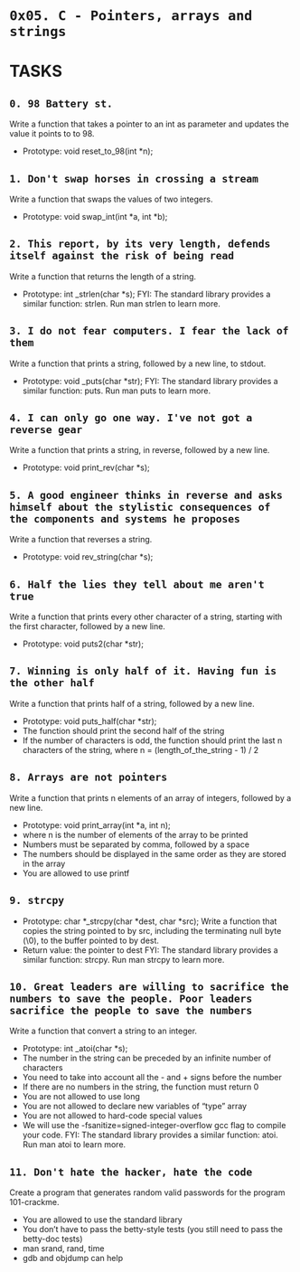 `0x05. C - Pointers, arrays and strings`
===========

TASKS
=====


`0. 98 Battery st.`
----

Write a function that takes a pointer to an int as parameter and updates the value it
points to to 98.
- Prototype: void reset_to_98(int *n);


`1. Don't swap horses in crossing a stream`
-----------

Write a function that swaps the values of two integers.
- Prototype: void swap_int(int *a, int *b);


`2. This report, by its very length, defends itself against the risk of being read`
------------

Write a function that returns the length of a string.
- Prototype: int _strlen(char *s); 
FYI: The standard library provides a similar function: strlen. Run man strlen to learn more.


`3. I do not fear computers. I fear the lack of them`
------

Write a function that prints a string, followed by a new line, to stdout.
- Prototype: void _puts(char *str); 
FYI: The standard library provides a similar function: puts. Run man puts to learn more.


`4. I can only go one way. I've not got a reverse gear`
-----

Write a function that prints a string, in reverse, followed by a new line.
- Prototype: void print_rev(char *s);


`5. A good engineer thinks in reverse and asks himself about the stylistic consequences of the components and systems he proposes`
-----

Write a function that reverses a string.
- Prototype: void rev_string(char *s);


`6. Half the lies they tell about me aren't true`
-------------

Write a function that prints every other character of a string, starting with the first
character, followed by a new line.
- Prototype: void puts2(char *str);


`7. Winning is only half of it. Having fun is the other half`
------

Write a function that prints half of a string, followed by a new line.
- Prototype: void puts_half(char *str);
- The function should print the second half of the string
- If the number of characters is odd, the function should print the last n characters of the string, where n = (length_of_the_string - 1) / 2


`8. Arrays are not pointers`
----------

Write a function that prints n elements of an array of integers, followed by a new line.
- Prototype: void print_array(int *a, int n);
- where n is the number of elements of the array to be printed
- Numbers must be separated by comma, followed by a space 
- The numbers should be displayed in the same order as they are stored in the array
- You are allowed to use printf


`9. strcpy`
-----

- Prototype: char *_strcpy(char *dest, char *src);
Write a function that copies the string pointed to by src, including the terminating null byte (\0), to the buffer pointed to by dest.
- Return value: the pointer to dest
FYI: The standard library provides a similar function: strcpy. Run man strcpy to learn more.


`10. Great leaders are willing to sacrifice the numbers to save the people. Poor leaders sacrifice the people to save the numbers`
---------------

Write a function that convert a string to an integer.
- Prototype: int _atoi(char *s);
- The number in the string can be preceded by an infinite number of characters
- You need to take into account all the - and + signs before the number
- If there are no numbers in the string, the function must return 0 
- You are not allowed to use long
- You are not allowed to declare new variables of “type” array
- You are not allowed to hard-code special values
- We will use the -fsanitize=signed-integer-overflow gcc flag to compile your code.
FYI: The standard library provides a similar function: atoi. Run man atoi to learn more.


`11. Don't hate the hacker, hate the code`
--------

Create a program that generates random valid passwords for the program 101-crackme.
- You are allowed to use the standard library
- You don’t have to pass the betty-style tests (you still need to pass the betty-doc tests)
- man srand, rand, time
- gdb and objdump can help
